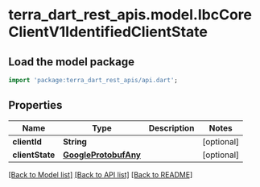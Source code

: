 # terra_dart_rest_apis.model.IbcCoreClientV1IdentifiedClientState

## Load the model package
```dart
import 'package:terra_dart_rest_apis/api.dart';
```

## Properties
Name | Type | Description | Notes
------------ | ------------- | ------------- | -------------
**clientId** | **String** |  | [optional] 
**clientState** | [**GoogleProtobufAny**](GoogleProtobufAny.md) |  | [optional] 

[[Back to Model list]](../README.md#documentation-for-models) [[Back to API list]](../README.md#documentation-for-api-endpoints) [[Back to README]](../README.md)


